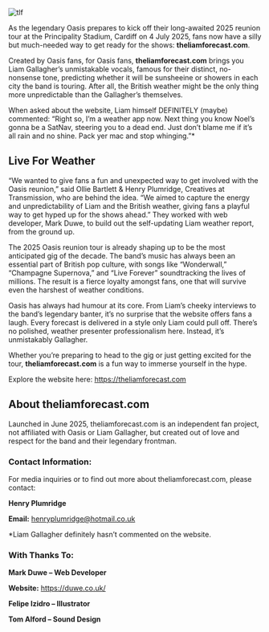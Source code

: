 ![tlf](https://github.com/user-attachments/assets/f8ffcf3b-df5a-49b3-8347-8e3bebc50bab)

As the legendary Oasis prepares to kick off their long-awaited 2025 reunion tour at the Principality Stadium, Cardiff on 4 July 2025, fans now have a silly but much-needed way to get ready for the shows: **theliamforecast.com**. 

Created by Oasis fans, for Oasis fans, **theliamforecast.com** brings you Liam Gallagher’s unmistakable vocals, famous for their distinct, no-nonsense tone, predicting whether it will be sunsheeine or showers in each city the band is touring. After all, the British weather might be the only thing more unpredictable than the Gallagher’s themselves.

When asked about the website, Liam himself DEFINITELY (maybe) commented: “Right so, I’m a weather app now. Next thing you know Noel’s gonna be a SatNav, steering you to a dead end. Just don’t blame me if it’s all rain and no shine. Pack yer mac and stop whinging.”*

## Live For Weather

“We wanted to give fans a fun and unexpected way to get involved with the Oasis reunion,” said Ollie Bartlett & Henry Plumridge, Creatives at Transmission, who are behind the idea. “We aimed to capture the energy and unpredictability of Liam and the British weather, giving fans a playful way to get hyped up for the shows ahead.” They worked with web developer, Mark Duwe, to build out the self-updating Liam weather report, from the ground up.

The 2025 Oasis reunion tour is already shaping up to be the most anticipated gig of the decade. The band’s music has always been an essential part of British pop culture, with songs like “Wonderwall,” “Champagne Supernova,” and “Live Forever” soundtracking the lives of millions. The result is a fierce loyalty amongst fans, one that will survive even the harshest of weather conditions. 

Oasis has always had humour at its core. From Liam’s cheeky interviews to the band’s legendary banter, it’s no surprise that the website offers fans a laugh. Every forecast is delivered in a style only Liam could pull off. There’s no polished, weather presenter professionalism here. Instead, it’s unmistakably Gallagher. 

Whether you’re preparing to head to the gig or just getting excited for the tour, **theliamforecast.com** is a fun way to immerse yourself in the hype.

Explore the website here: https://theliamforecast.com

## About theliamforecast.com

Launched in June 2025, theliamforecast.com is an independent fan project, not affiliated with Oasis or Liam Gallagher, but created out of love and respect for the band and their legendary frontman. 

### Contact Information:

For media inquiries or to find out more about theliamforecast.com, please contact:

**Henry Plumridge**

**Email:** henryplumridge@hotmail.co.uk

*Liam Gallagher definitely hasn’t commented on the website.

### With Thanks To:

**Mark Duwe – Web Developer**

**Website:** https://duwe.co.uk/

**Felipe Izidro – Illustrator**

**Tom Alford – Sound Design**
